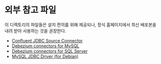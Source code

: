 # 외부 참고 파일

이 디렉토리의 파일들은 설치 편의를 위해 제공되나, 정식 홈페이지에서 최신 배포본을 내려 받아 사용하는 것을 권장한다.

- [Confluent JDBC Source Connector](https://www.confluent.io/hub/confluentinc/kafka-connect-jdbc)
- [Debezium connectors for MySQL](https://debezium.io/documentation/reference/stable/connectors/mysql.html)
- [Debezium connectors for SQL Server](https://debezium.io/documentation/reference/stable/connectors/sqlserver.html)
- [MySQL JDBC Driver (for Debian)](https://dev.mysql.com/downloads/connector/j/)
